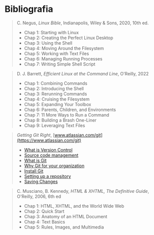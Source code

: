 # Bibliografia

> C. Negus, _Linux Bible_, Indianapolis, Wiley &amp; Sons, 2020, 10th ed.
>
> - Chap 1: Starting with Linux
> - Chap 2: Creating the Perfect Linux Desktop
> - Chap 3: Using the Shell
> - Chap 4: Moving Around the Filesystem
> - Chap 5: Working with Text Files
> - Chap 6: Managing Running Processes
> - Chap 7: Writing Simple Shell Script

> D. J. Barrett, _Efficient Linux at the Command Line_, O'Reilly, 2022
>
> - Chap 1: Combining Commands
> - Chap 2: Introducing the Shell
> - Chap 3: Rerunning Commands
> - Chap 4: Cruising the Filesystem
> - Chap 5: Expanding Your Toolbox
> - Chap 6: Parents, Children, and Environments
> - Chap 7: 11 More Ways to Run a Command
> - Chap 8: Building a Brash One-Liner
> - Chap 9: Leveraging Text Files

> _Getting Git Right_, [www.atlassian.com/git](https://www.atlassian.com/git)
>
> - [What is Version Control](https://www.atlassian.com/git/tutorials/what-is-version-control)
> - [Source code management](https://www.atlassian.com/git/tutorials/source-code-management)
> - [What is Git](https://www.atlassian.com/git/tutorials/what-is-git)
> - [Why Git for your organization](https://www.atlassian.com/git/tutorials/why-git)
> - [Install Git](https://www.atlassian.com/git/tutorials/install-git)
> - [Setting up a repository](https://www.atlassian.com/git/tutorials/setting-up-a-repository)
> - [Saving Changes](https://www.atlassian.com/git/tutorials/saving-changes)

> C. Musciano, B. Kennedy, _HTML & XHTML, The Definitive Guide_, O'Reilly, 2006, 6th ed
>
> - Chap 1: HTML, XHTML, and the World Wide Web
> - Chap 2: Quick Start
> - Chap 3: Anatomy of an HTML Document
> - Chap 4: Text Basics
> - Chap 5: Rules, Images, and Multimedia
